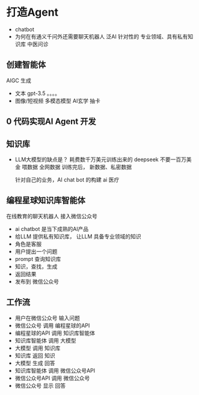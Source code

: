# 打造Agent

- chatbot 
- 为何在有通义千问外还需要聊天机器人
  泛AI 
  针对性的
  专业领域、具有私有知识库
  中医问诊

## 创建智能体
  AIGC 生成
  - 文本 gpt-3.5 。。。。 
  - 图像/短视频 多模态模型
  AI玄学 抽卡 

## 0 代码实现AI Agent 开发

## 知识库
- LLM大模型的缺点是？
  耗费数千万美元训练出来的 
  deepseek 不要一百万美金 
  喂数据 全网数据 
  训练完后， 
  新数据、私密数据

  针对自己的业务，AI chat bot 的构建
  ai 医疗

## 编程星球知识库智能体 
  在线教育的聊天机器人 接入微信公众号
  - ai chatbot 是当下成熟的AI产品 
  - 给LLM 提供私有知识库， 让LLM 具备专业领域的知识
  - 角色是客服
  - 用户提出一个问题
  - prompt 查询知识库
  - 知识，查找，生成
  - 返回结果
  - 发布到  微信公众号 
## 工作流
  - 用户在微信公众号 输入问题
  - 微信公众号 调用 编程星球的API
  - 编程星球的API 调用 知识库智能体
  - 知识库智能体 调用 大模型
  - 大模型 调用 知识库
  - 知识库 返回 知识
  - 大模型 生成 回答
  - 知识库智能体 调用 微信公众号API
  - 微信公众号API 调用 微信公众号
  - 微信公众号 显示 回答

